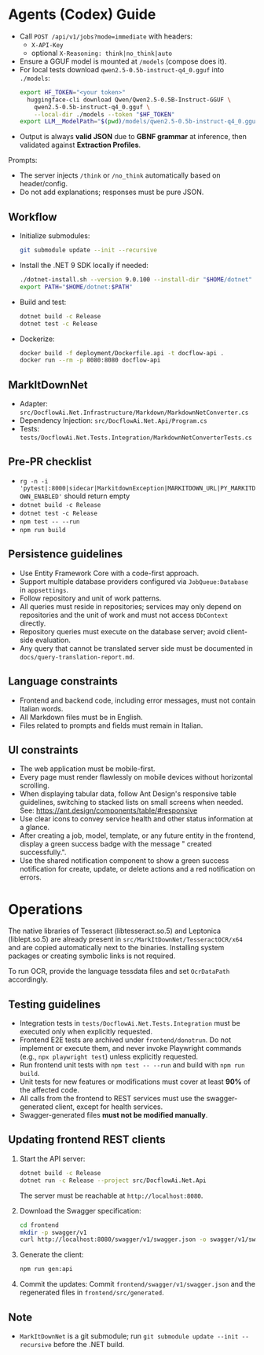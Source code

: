 # Agents (Codex) Guide

- Call `POST /api/v1/jobs?mode=immediate` with headers:
  - `X-API-Key`
  - optional `X-Reasoning: think|no_think|auto`
- Ensure a GGUF model is mounted at `/models` (compose does it).
- For local tests download `qwen2.5-0.5b-instruct-q4_0.gguf` into `./models`:
  ```bash
  export HF_TOKEN="<your token>"
    huggingface-cli download Qwen/Qwen2.5-0.5B-Instruct-GGUF \
      qwen2.5-0.5b-instruct-q4_0.gguf \
      --local-dir ./models --token "$HF_TOKEN"
  export LLM__ModelPath="$(pwd)/models/qwen2.5-0.5b-instruct-q4_0.gguf"
  ```
- Output is always **valid JSON** due to **GBNF grammar** at inference, then validated against **Extraction Profiles**.

Prompts:
- The server injects `/think` or `/no_think` automatically based on header/config.
- Do not add explanations; responses must be pure JSON.
## Workflow

- Initialize submodules:
  ```bash
  git submodule update --init --recursive
  ```
- Install the .NET 9 SDK locally if needed:
  ```bash
  ./dotnet-install.sh --version 9.0.100 --install-dir "$HOME/dotnet"
  export PATH="$HOME/dotnet:$PATH"
  ```
- Build and test:
  ```bash
  dotnet build -c Release
  dotnet test -c Release
  ```
- Dockerize:
  ```bash
  docker build -f deployment/Dockerfile.api -t docflow-api .
  docker run --rm -p 8080:8080 docflow-api
  ```

## MarkItDownNet
- Adapter: `src/DocflowAi.Net.Infrastructure/Markdown/MarkdownNetConverter.cs`
- Dependency Injection: `src/DocflowAi.Net.Api/Program.cs`
- Tests: `tests/DocflowAi.Net.Tests.Integration/MarkdownNetConverterTests.cs`

## Pre-PR checklist
- `rg -n -i 'pytest|:8000|sidecar|MarkitdownException|MARKITDOWN_URL|PY_MARKITDOWN_ENABLED'` should return empty
- `dotnet build -c Release`
- `dotnet test -c Release`
- `npm test -- --run`
- `npm run build`

## Persistence guidelines
- Use Entity Framework Core with a code-first approach.
- Support multiple database providers configured via `JobQueue:Database` in `appsettings`.
- Follow repository and unit of work patterns.
- All queries must reside in repositories; services may only depend on repositories and the unit of work and must not access `DbContext` directly.
- Repository queries must execute on the database server; avoid client-side evaluation.
- Any query that cannot be translated server side must be documented in `docs/query-translation-report.md`.

## Language constraints

- Frontend and backend code, including error messages, must not contain Italian words.
- All Markdown files must be in English.
- Files related to prompts and fields must remain in Italian.

## UI constraints

- The web application must be mobile-first.
- Every page must render flawlessly on mobile devices without horizontal scrolling.
- When displaying tabular data, follow Ant Design's responsive table guidelines, switching to stacked lists on small screens when needed. See: https://ant.design/components/table/#responsive
- Use clear icons to convey service health and other status information at a glance.
- After creating a job, model, template, or any future entity in the frontend, display a green success badge with the message "<Entity> created successfully.".
- Use the shared notification component to show a green success notification for create, update, or delete actions and a red notification on errors.

# Operations
The native libraries of Tesseract (libtesseract.so.5) and Leptonica (liblept.so.5) are already present in `src/MarkItDownNet/TesseractOCR/x64` and are copied automatically next to the binaries. Installing system packages or creating symbolic links is not required.

To run OCR, provide the language tessdata files and set `OcrDataPath` accordingly.

## Testing guidelines
- Integration tests in `tests/DocflowAi.Net.Tests.Integration` must be executed only when explicitly requested.
- Frontend E2E tests are archived under `frontend/donotrun`. Do not implement or execute them, and never invoke Playwright commands (e.g., `npx playwright test`) unless explicitly requested.
- Run frontend unit tests with `npm test -- --run` and build with `npm run build`.
- Unit tests for new features or modifications must cover at least **90%** of the affected code.
- All calls from the frontend to REST services must use the swagger-generated client, except for health services.
- Swagger-generated files **must not be modified manually**.
## Updating frontend REST clients
1. Start the API server:
   ```bash
   dotnet build -c Release
   dotnet run -c Release --project src/DocflowAi.Net.Api
   ```
   The server must be reachable at `http://localhost:8080`.

2. Download the Swagger specification:
   ```bash
   cd frontend
   mkdir -p swagger/v1
   curl http://localhost:8080/swagger/v1/swagger.json -o swagger/v1/swagger.json
   ```

3. Generate the client:
   ```bash
   npm run gen:api
   ```

4. Commit the updates:
   Commit `frontend/swagger/v1/swagger.json` and the regenerated files in `frontend/src/generated`.

## Note
- `MarkItDownNet` is a git submodule; run `git submodule update --init --recursive` before the .NET build.
